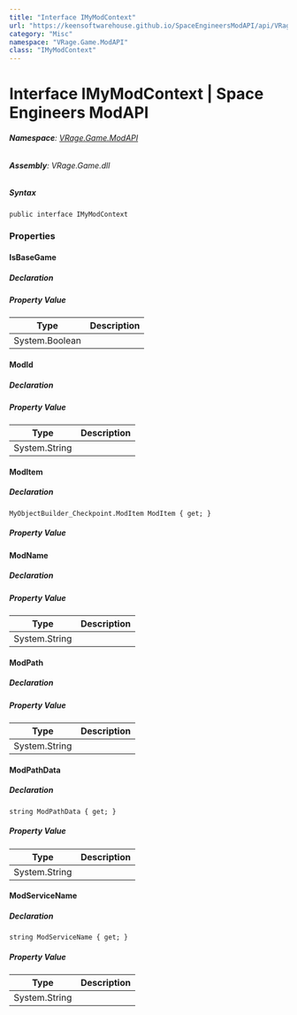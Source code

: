 ```yaml
---
title: "Interface IMyModContext"
url: "https://keensoftwarehouse.github.io/SpaceEngineersModAPI/api/VRage.Game.ModAPI.IMyModContext.html"
category: "Misc"
namespace: "VRage.Game.ModAPI"
class: "IMyModContext"
---
```


# Interface IMyModContext | Space Engineers ModAPI

###### **Namespace**: [VRage.Game.ModAPI](https://keensoftwarehouse.github.io/SpaceEngineersModAPI/api/VRage.Game.ModAPI.html)

###### **Assembly**: VRage.Game.dll

##### Syntax

```
public interface IMyModContext
```

### [](#properties)Properties

#### [](#VRage_Game_ModAPI_IMyModContext_IsBaseGame)IsBaseGame

##### Declaration

##### Property Value

| Type | Description |
| --- | --- |
| System.Boolean |     |

#### [](#VRage_Game_ModAPI_IMyModContext_ModId)ModId

##### Declaration

##### Property Value

| Type | Description |
| --- | --- |
| System.String |     |

#### [](#VRage_Game_ModAPI_IMyModContext_ModItem)ModItem

##### Declaration

```
MyObjectBuilder_Checkpoint.ModItem ModItem { get; }
```

##### Property Value

#### [](#VRage_Game_ModAPI_IMyModContext_ModName)ModName

##### Declaration

##### Property Value

| Type | Description |
| --- | --- |
| System.String |     |

#### [](#VRage_Game_ModAPI_IMyModContext_ModPath)ModPath

##### Declaration

##### Property Value

| Type | Description |
| --- | --- |
| System.String |     |

#### [](#VRage_Game_ModAPI_IMyModContext_ModPathData)ModPathData

##### Declaration

```
string ModPathData { get; }
```

##### Property Value

| Type | Description |
| --- | --- |
| System.String |     |

#### [](#VRage_Game_ModAPI_IMyModContext_ModServiceName)ModServiceName

##### Declaration

```
string ModServiceName { get; }
```

##### Property Value

| Type | Description |
| --- | --- |
| System.String |     |